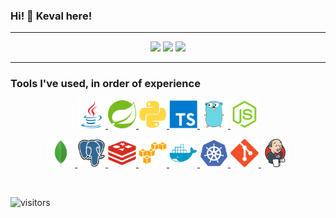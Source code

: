 ### Hi! 👋 Keval here!

---
<p align = "center">
  <img src = "https://github-readme-stats.vercel.app/api?username=kevalds51&show_icons=true&theme=bear" width = 300>
  <img src = "https://github-readme-streak-stats.herokuapp.com?user=kevalds51&theme=dark&hide_border=true" width = 315>
  <img src = "https://github-readme-stats.vercel.app/api/top-langs/?username=kevals&theme=dark&layout=compact&hide_border=true" width = 230>
</p>

---

### Tools I've used, in order of experience

<p align="center"> 
  <a href="https://www.java.com" target="_blank">
    <img src="https://raw.githubusercontent.com/devicons/devicon/master/icons/java/java-original.svg" alt="java" width="45" height="45"/>
  </a>
  <a href="https://www.spring.io" target="_blank">
    <img src="https://raw.githubusercontent.com/devicons/devicon/master/icons/spring/spring-original.svg" alt="react" width="45" height="45"/>
  </a>
  <a href="https://python.org" target="_blank"> 
    <img src="https://raw.githubusercontent.com/devicons/devicon/master/icons/python/python-plain.svg" alt="python" width="45" height="45"/>
  </a>
  <a href="https://www.typescript.com" target="_blank"> 
    <img src="https://raw.githubusercontent.com/devicons/devicon/master/icons/typescript/typescript-plain.svg" alt="ts" width="45" height="45"/>
  </a>
  <a href="https://golang.org" target="_blank"> 
    <img src="https://raw.githubusercontent.com/devicons/devicon/master/icons/go/go-original.svg" alt="go" width="45" height="45"/>
  </a>
  <a href="https://nodejs.org" target="_blank"> 
    <img src="https://raw.githubusercontent.com/devicons/devicon/master/icons/nodejs/nodejs-plain.svg" alt="go" width="45" height="45"/>
  </a>
</p>  
<p align="center"> 
  <a href="https://www.mongodb.com" target="_blank"> 
    <img src="https://raw.githubusercontent.com/devicons/devicon/master/icons/mongodb/mongodb-original.svg" alt="js" width="45" height="45"/>
  </a>
  <a href="https://www.postgresql.org" target="_blank"> 
    <img src="https://raw.githubusercontent.com/devicons/devicon/master/icons/postgresql/postgresql-original.svg" alt="js" width="45" height="45"/>
  </a>
  <a href="https://www.redis.com" target="_blank"> 
    <img src="https://raw.githubusercontent.com/devicons/devicon/master/icons/redis/redis-plain.svg" alt="js" width="45" height="45"/>
  </a>
  <a href="https://aws.amazon.com" target="_blank"> 
    <img src="https://raw.githubusercontent.com/devicons/devicon/master/icons/amazonwebservices/amazonwebservices-original.svg" alt="js" width="45" height="45"/>
  </a>
  <a href="https://www.docker.com" target="_blank"> 
    <img src="https://raw.githubusercontent.com/devicons/devicon/master/icons/docker/docker-plain.svg" alt="js" width="45" height="45"/>
  </a>
  <a href="https://www.kuberenetes.com" target="_blank"> 
    <img src="https://raw.githubusercontent.com/devicons/devicon/master/icons/kubernetes/kubernetes-plain.svg" alt="kubernetes" width="45" height="45"/>
  </a>
  <a href="https://www.git.com" target="_blank"> 
    <img src="https://raw.githubusercontent.com/devicons/devicon/master/icons/git/git-plain.svg" alt="js" width="45" height="45"/>
  </a>
  <a href="https://www.jenkins.io" target="_blank"> 
    <img src="https://raw.githubusercontent.com/devicons/devicon/master/icons/jenkins/jenkins-original.svg" alt="js" width="45" height="45"/>
  </a>
</p> 

</br>

![visitors](https://visitor-badge.laobi.icu/badge?page_id=kevalds51.kevalds51)
